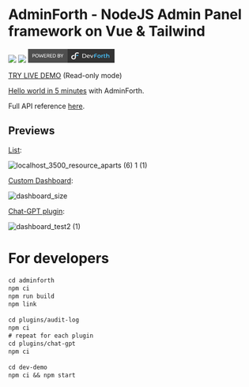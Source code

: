 # AdminForth - NodeJS Admin Panel framework on Vue & Tailwind


<a href="https://adminforth.dev"><img src="https://img.shields.io/badge/website-adminforth.dev-blue" style="height:24px"/></a> <a href="https://adminforth.dev"><img src="https://img.shields.io/npm/dw/adminforth" style="height:24px"/></a> <a href="https://devforth.io"><img src="https://raw.githubusercontent.com/devforth/OnLogs/e97944fffc24fec0ce2347b205c9bda3be8de5c5/.assets/df_powered_by.svg" style="height:28px"/></a>


[TRY LIVE DEMO](https://demo.adminforth.dev/)  (Read-only mode)

[Hello world in 5 minutes](https://adminforth.dev/docs/tutorial/gettingStarted) with AdminForth.

Full API reference [here](https://adminforth.dev/docs/api/).

## Previews

[List](https://adminforth.dev/docs/tutorial/gettingStarted):

![localhost_3500_resource_aparts (6) 1 (1)](https://github.com/user-attachments/assets/ba7fd3f1-b080-48f7-a96f-29e5dbc83f3a)

[Custom Dashboard](https://adminforth.dev/docs/tutorial/Customization/customPages):

![dashboard_size](https://github.com/user-attachments/assets/9aa716a2-79f5-464d-8cdd-f53f28684315)

[Chat-GPT plugin](https://adminforth.dev/docs/tutorial/Plugins/chat-gpt):

![dashboard_test2 (1)](https://github.com/user-attachments/assets/c42a889f-03fa-4934-8032-dc2a97938db6)

# For developers

```
cd adminforth
npm ci
npm run build
npm link

cd plugins/audit-log
npm ci
# repeat for each plugin
cd plugins/chat-gpt
npm ci

cd dev-demo
npm ci && npm start
```
